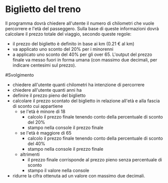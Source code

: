 # Biglietto del treno 

Il programma dovrà chiedere all'utente il numero di chilometri che vuole percorrere e l'età del passeggero.
Sulla base di queste informazioni dovrà calcolare il prezzo totale del viaggio, secondo queste regole:
- il prezzo del biglietto è definito in base ai km (0.21 € al km)
- va applicato uno sconto del 20% per i minorenni
- a applicato uno sconto del 40% per gli over 65.
L'output del prezzo finale va messo fuori in forma umana (con massimo due decimali, per indicare centesimi sul prezzo).

#Svolgimento 

- chiedere all'utente quanti chilometri ha intenzione di percorrere 
- chiedere all'utente quanti anni ha 
- definire il prezzo pieno del biglietto 
- calcolare il prezzo scontato del biglietto in relazione all'età e alla fascia di sconto cui appartiene 
  - se l'età è minore di 18 
     - calcolo il prezzo finale tenendo conto della percentuale di sconto del 20%
     - stampo nella console il prezzo finale 
   - se l'età è maggiore di 65
     - calcolo il prezzo finale tenendo conto della percentuale di sconto del 40%
     - stampo nella console il prezzo finale 
  - altrimenti 
     - il prezzo finale corrisponde al prezzo pieno senza percentuale di sconto
     - stampo il valore nella console 
- ridurre la cifra ottenuta ad un valore con massimo due decimali. 
    
 